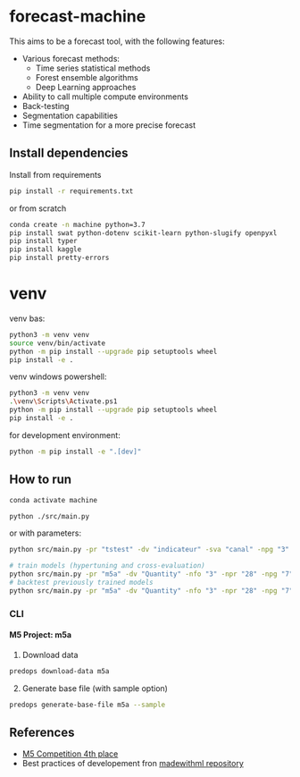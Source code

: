 # forecast-machine

This aims to be a forecast tool, with the following features:

- Various forecast methods:
    - Time series statistical methods
    - Forest ensemble algorithms
    - Deep Learning approaches
- Ability to call multiple compute environments
- Back-testing
- Segmentation capabilities
- Time segmentation for a more precise forecast

## Install dependencies

Install from requirements
```bash
pip install -r requirements.txt
```

or from scratch

```bash
conda create -n machine python=3.7
pip install swat python-dotenv scikit-learn python-slugify openpyxl
pip install typer
pip install kaggle
pip install pretty-errors
```

# venv

venv bas:

```bash
python3 -m venv venv
source venv/bin/activate
python -m pip install --upgrade pip setuptools wheel
pip install -e .
```

venv windows powershell:

```bash
python3 -m venv venv
.\venv\Scripts\Activate.ps1
python -m pip install --upgrade pip setuptools wheel
pip install -e .
```

for development environment:
```bash
python -m pip install -e ".[dev]"
```

## How to run
```bash
conda activate machine
```

```bash
python ./src/main.py 
```

or with parameters:
```bash
python src/main.py -pr "tstest" -dv "indicateur" -sva "canal" -npg "3" -flc "2017-06,2017-12"
```

```bash
# train models (hypertuning and cross-evaluation)
python src/main.py -pr "m5a" -dv "Quantity" -nfo "3" -npr "28" -npg "7" -sva "store_id" -mod "tune_train_eval"
# backtest previously trained models
python src/main.py -pr "m5a" -dv "Quantity" -nfo "3" -npr "28" -npg "7" -sva "store_id" -mod "backtest"
```

### CLI

#### M5 Project: m5a

1. Download data
```bash
predops download-data m5a
```
2. Generate base file (with sample option)
```bash
predops generate-base-file m5a --sample
```

## References

- [M5 Competition 4th place](https://github.com/monsaraida/kaggle-m5-forecasting-accuracy-4th-place)
- Best practices of developement fron [madewithml repository](https://github.com/GokuMohandas/applied-ml)